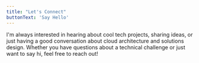 ```yaml
---
title: "Let's Connect"
buttonText: 'Say Hello'
---
```


I'm always interested in hearing about cool tech projects, sharing ideas, or just having a good conversation about cloud architecture and solutions design. Whether you have questions about a technical challenge or just want to say hi, feel free to reach out!

